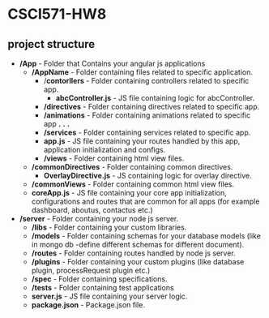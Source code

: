 # CSCI571-HW8

## project structure

- **/App** - Folder that Contains your angular js applications
  - **/AppName** - Folder containing files related to specific application.
    - /**contorllers** - Folder containing controllers related to specific app.
      - **abcController.js** - JS file containing logic for abcController.
    - **/directives** - Folder containing directives related to specific app.
    - **/animations** - Folder containing animations related to specific app
      **.** **.** **.**
    - **/services** - Folder containing services related to specific app.
    - **app.js** - JS file containing your routes handled by this app, application initialization and configs.
    - **/views** - Folder containing html view files.
  - **/commonDirectives** - Folder containing common directives.
    - **OverlayDirective.js** - JS containing logic for overlay directive.
  - **/commonViews** - Folder containing common html view files.
  - **coreApp.js** - JS file containing your core app initialization, configurations and routes that are common for all apps (for example dashboard, aboutus, contactus etc.)
- **/server** - Folder containing your node js server.
  - **/libs** - Folder containing your custom libraries.
  - **/models** - Folder containing schemas for your database models (like in mongo db -define different schemas for different document).
  - **/routes** - Folder containing routes handled by node js server.
  - **/plugins** - Folder containing your custom plugins (like database plugin, processRequest plugin etc.)
  - **/spec** - Folder containing specifications.
  - **/tests** - Folder containing test applications
  - **server.js** - JS file containing your server logic.
  - **package.json** - Package.json file.